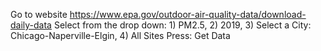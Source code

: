 Go to website
  https://www.epa.gov/outdoor-air-quality-data/download-daily-data
Select from the drop down: 1) PM2.5, 2) 2019, 3) Select a City: Chicago-Naperville-Elgin, 4) All Sites
Press: Get Data
